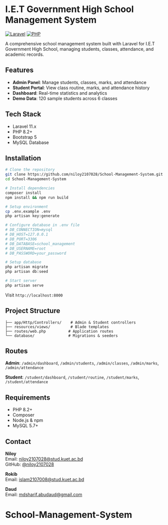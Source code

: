# I.E.T Government High School Management System

[![Laravel](https://img.shields.io/badge/Laravel-11.x-red.svg)](https://laravel.com)
[![PHP](https://img.shields.io/badge/PHP-8.2%2B-blue.svg)](https://php.net)

A comprehensive school management system built with Laravel for I.E.T Government High School, managing students, classes, attendance, and academic records.

## Features

-   **Admin Panel**: Manage students, classes, marks, and attendance
-   **Student Portal**: View class routine, marks, and attendance history
-   **Dashboard**: Real-time statistics and analytics
-   **Demo Data**: 120 sample students across 6 classes

## Tech Stack

-   Laravel 11.x
-   PHP 8.2+
-   Bootstrap 5
-   MySQL Database

## Installation

```bash
# Clone the repository
git clone https://github.com/niloy2107028/School-Management-System.git
cd School-Management-System

# Install dependencies
composer install
npm install && npm run build

# Setup environment
cp .env.example .env
php artisan key:generate

# Configure database in .env file
# DB_CONNECTION=mysql
# DB_HOST=127.0.0.1
# DB_PORT=3306
# DB_DATABASE=school_management
# DB_USERNAME=root
# DB_PASSWORD=your_password

# Setup database
php artisan migrate
php artisan db:seed

# Start server
php artisan serve
```

Visit `http://localhost:8000`

## Project Structure

```
├── app/Http/Controllers/    # Admin & Student controllers
├── resources/views/         # Blade templates
├── routes/web.php          # Application routes
└── database/               # Migrations & seeders
```

## Routes

**Admin**: `/admin/dashboard`, `/admin/students`, `/admin/classes`, `/admin/marks`, `/admin/attendance`

**Student**: `/student/dashboard`, `/student/routine`, `/student/marks`, `/student/attendance`

## Requirements

-   PHP 8.2+
-   Composer
-   Node.js & npm
-   MySQL 5.7+

## Contact

**Niloy**  
Email: niloy2107028@stud.kuet.ac.bd  
GitHub: [@niloy2107028](https://github.com/niloy2107028)

**Rokib**  
Email: islam2107008@stud.kuet.ac.bd

**Daud**  
Email: mdsharif.abudaud@gmail.com
# School-Management-System
